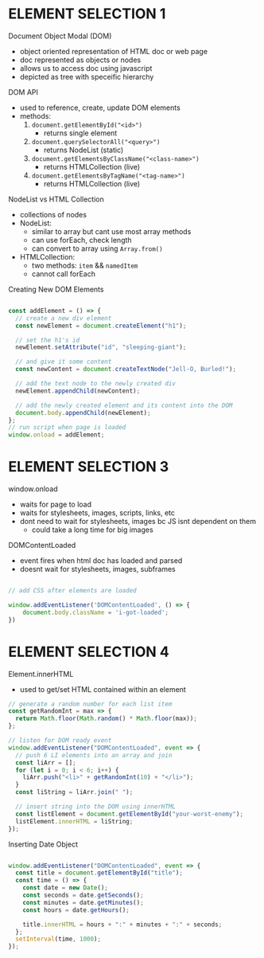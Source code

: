 # ELEMENT SELECTION 1


Document Object Modal (DOM)
- object oriented representation of HTML doc or web page
- doc represented as objects or nodes
- allows us to access doc using javascript
- depicted as tree with speceific hierarchy



DOM API
- used to reference, create, update DOM elements
- methods:
	1. `document.getElementById("<id>")`
		 - returns single element
	2. `document.querySelectorAll("<query>")`
	   - returns NodeList (static)
	3. `document.getElementsByClassName("<class-name>")`
		 - returns HTMLCollection (live)
	3. `document.getElementsByTagName("<tag-name>")`
		 - returns HTMLCollection (live)


NodeList vs HTML Collection
- collections of nodes
- NodeList:
	* similar to array but cant use most array methods
	* can use forEach, check length
	* can convert to array using `Array.from()`
- HTMLCollection:
	* two methods: `item` && `namedItem`
	* cannot call forEach




Creating New DOM Elements

```js

const addElement = () => {
  // create a new div element
  const newElement = document.createElement("h1");

  // set the h1's id
  newElement.setAttribute("id", "sleeping-giant");

  // and give it some content
  const newContent = document.createTextNode("Jell-O, Burled!");

  // add the text node to the newly created div
  newElement.appendChild(newContent);

  // add the newly created element and its content into the DOM
  document.body.appendChild(newElement);
};
// run script when page is loaded
window.onload = addElement;

```



# ELEMENT SELECTION 3

window.onload
- waits for page to load
- waits for stylesheets, images, scripts, links, etc
- dont need to wait for stylesheets, images bc JS isnt dependent on them
	* could take a long time for big images


DOMContentLoaded
- event fires when html doc has loaded and parsed
- doesnt wait for stylesheets, images, subframes


```js

// add CSS after elements are loaded

window.addEventListener('DOMContentLoaded', () => {
	document.body.className = 'i-got-loaded';
})

```

# ELEMENT SELECTION 4




Element.innerHTML
- used to get/set HTML contained within an element


```js
// generate a random number for each list item
const getRandomInt = max => {
  return Math.floor(Math.random() * Math.floor(max));
};

// listen for DOM ready event
window.addEventListener("DOMContentLoaded", event => {
  // push 6 LI elements into an array and join
  const liArr = [];
  for (let i = 0; i < 6; i++) {
    liArr.push("<li>" + getRandomInt(10) + "</li>");
  }
  const liString = liArr.join(" ");

  // insert string into the DOM using innerHTML
  const listElement = document.getElementById("your-worst-enemy");
  listElement.innerHTML = liString;
});

```



Inserting Date Object


```js

window.addEventListener("DOMContentLoaded", event => {
  const title = document.getElementById("title");
  const time = () => {
    const date = new Date();
    const seconds = date.getSeconds();
    const minutes = date.getMinutes();
    const hours = date.getHours();

    title.innerHTML = hours + ":" + minutes + ":" + seconds;
  };
  setInterval(time, 1000);
});
```